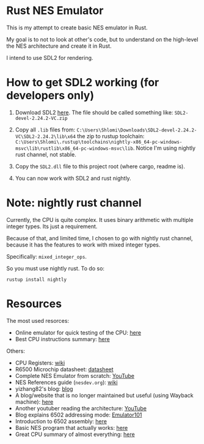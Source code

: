 # Rust NES Emulator

This is my attempt to create basic NES emulator in Rust. 

My goal is to not to look at other's code, but to understand on the high-level the NES architecture and create it in Rust.

I intend to use SDL2 for rendering.

# How to get SDL2 working (for developers only)

1. Download SDL2 [here](https://www.libsdl.org/). The file should be called something like: `SDL2-devel-2.24.2-VC.zip`

2. Copy all `.lib` files from: `C:\Users\Shlomi\Downloads\SDL2-devel-2.24.2-VC\SDL2-2.24.2\lib\x64` the zip to rustup toolchain: `C:\Users\Shlomi\.rustup\toolchains\nightly-x86_64-pc-windows-msvc\lib\rustlib\x86_64-pc-windows-msvc\lib`. Notice I'm using nightly rust channel, not stable.

4. Copy the `SDL2.dll` file to this project root (where cargo, readme is).

5. You can now work with SDL2 and rust nightly.

# Note: nightly rust channel

Currently, the CPU is quite complex. It uses binary arithmetic with multiple integer types. Its just a requirement.

Because of that, and limited time, I chosen to go with nightly rust channel, because it has the features to work with mixed integer types.

Specifically: `mixed_integer_ops`.

So you must use nightly rust. To do so:

`rustup install nightly`

# Resources

The most used resorces:

- Online emulator for quick testing of the CPU: [here](https://skilldrick.github.io/easy6502/#first-program)
- Best CPU instructions summary: [here](https://www.masswerk.at/6502/6502_instruction_set.html#CPX)

Others:

- CPU Registers: [wiki](https://en.wikipedia.org/wiki/MOS_Technology_6502#Registers)
- R6500 Microchip datasheet: [datasheet](https://datasheetspdf.com/pdf-file/527507/Rockwell/R6502/1)
- Complete NES Emulator from scratch: [YouTube](https://www.youtube.com/watch?v=F8kx56OZQhg)
- NES References guide (`nesdev.org`): [wiki](https://www.nesdev.org/wiki/NES_reference_guide)
- yizhang82's blog: [blog](https://yizhang82.dev/nes-emu-overview)
- A blog/website that is no longer maintained but useful (using Wayback machine): [here](https://web.archive.org/web/20210909190432/http://www.obelisk.me.uk/6502/)
- Another youtuber reading the architecture: [YouTube](https://www.youtube.com/watch?v=qJgsuQoy9bc)
- Blog explains 6502 addressing mode: [Emulator101](http://www.emulator101.com/6502-addressing-modes.html#:~:text=The%206502%20has%20the%20ability,to%20the%20address%20being%20accessed.&text=This%20addressing%20mode%20makes%20the,register%20to%20an%20absolute%20address.)
- Introduction to 6502 assembly: [here](https://famicom.party/book/05-6502assembly/)
- Basic NES program that actually works: [here](https://famicom.party/book/03-gettingstarted/)
- Great CPU summary of almost everything: [here](https://www.nesdev.org/6502_cpu.txt)